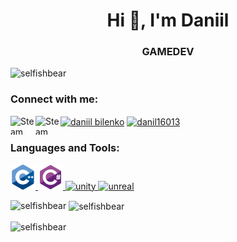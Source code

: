 <h1 align="center">Hi 👋, I'm Daniil</h1>
<h3 align="center">GAMEDEV</h3>

<p align="left"> <img src="https://komarev.com/ghpvc/?username=selfishbear&label=Profile%20views&color=0e75b6&style=flat" alt="selfishbear" /> </p>


<h3 align="left">Connect with me:</h3>
<p align="left">
<a href="https://linkedin.com/in/daniil bilenko" target="blank"><img align="center" src="https://raw.githubusercontent.com/rahuldkjain/github-profile-readme-generator/master/src/images/icons/Social/linked-in-alt.svg" alt="daniil bilenko" height="30" width="40" /></a>
<a href="https://www.leetcode.com/danil16013" target="blank"><img align="center" src="https://raw.githubusercontent.com/rahuldkjain/github-profile-readme-generator/master/src/images/icons/Social/leet-code.svg" alt="danil16013" height="30" width="40" /></a>
  <a href= "https://steamcommunity.com/profiles/76561198941862913/">
<img align ="left" alt="Steam"  height="30" width="40" src="https://upload.wikimedia.org/wikipedia/commons/thumb/8/83/Steam_icon_logo.svg/225px-Steam_icon_logo.svg.png"/>
</a>
<a href= "https://mail.google.com/mail/u/0/?tab=rm&ogbl#inbox">
<img align ="left" alt="Steam"  height="30" width="40" src="https://upload.wikimedia.org/wikipedia/commons/thumb/8/8c/Gmail_Icon_%282013-2020%29.svg/768px-Gmail_Icon_%282013-2020%29.svg.png"/>
</a>
</p>

<h3 align="left">Languages and Tools:</h3>
<p align="left"> <a href="https://www.w3schools.com/cpp/" target="_blank" rel="noreferrer"> <img src="https://raw.githubusercontent.com/devicons/devicon/master/icons/cplusplus/cplusplus-original.svg" alt="cplusplus" width="40" height="40"/> </a> <a href="https://www.w3schools.com/cs/" target="_blank" rel="noreferrer"> <img src="https://raw.githubusercontent.com/devicons/devicon/master/icons/csharp/csharp-original.svg" alt="csharp" width="40" height="40"/> </a> <a href="https://unity.com/" target="_blank" rel="noreferrer"> <img src="https://www.vectorlogo.zone/logos/unity3d/unity3d-icon.svg" alt="unity" width="40" height="40"/> </a> <a href="https://unrealengine.com/" target="_blank" rel="noreferrer"> <img src="https://raw.githubusercontent.com/kenangundogan/fontisto/036b7eca71aab1bef8e6a0518f7329f13ed62f6b/icons/svg/brand/unreal-engine.svg" alt="unreal" width="40" height="40"/> </a> </p>

<p><img align="left" src="https://github-readme-stats.vercel.app/api/top-langs?username=selfishbear&show_icons=true&locale=en&layout=compact" alt="selfishbear" /></p>

<p>&nbsp;<img align="center" src="https://github-readme-stats.vercel.app/api?username=selfishbear&show_icons=true&locale=en" alt="selfishbear" /></p>

<p><img align="center" src="https://github-readme-streak-stats.herokuapp.com/?user=selfishbear&" alt="selfishbear" /></p>













